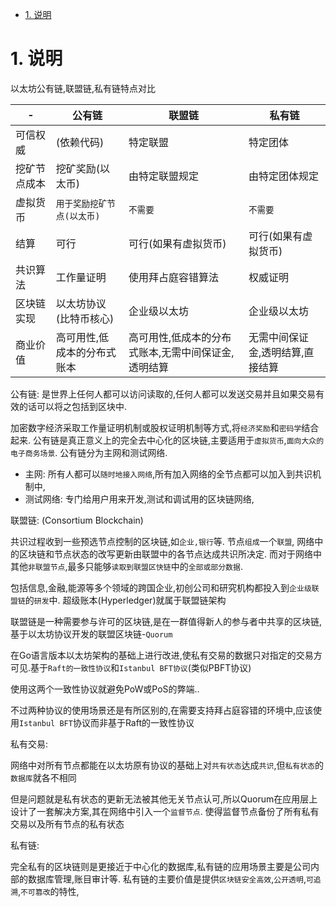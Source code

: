 <!-- TOC -->

- [1. 说明](#1-说明)

<!-- /TOC -->

# 1. 说明

以太坊公有链,联盟链,私有链特点对比

-|公有链|联盟链|私有链
-|-|-|-
可信权威|(依赖代码)|特定联盟|特定团体
挖矿节点成本|挖矿奖励(以太币)|由特定联盟规定|由特定团体规定
虚拟货币|`用于奖励挖矿节点(以太币)`|`不需要`|`不需要`
结算|可行|可行(如果有虚拟货币)|可行(如果有虚拟货币)
共识算法|工作量证明|使用拜占庭容错算法|权威证明
区块链实现|以太坊协议(比特币核心)|企业级以太坊|企业级以太坊
商业价值|高可用性,低成本的分布式账本|高可用性,低成本的分布式账本,无需中间保证金,透明结算|无需中间保证金,透明结算,直接结算


公有链: 是世界上任何人都可以访问读取的,任何人都可以发送交易并且如果交易有效的话可以将之包括到区块中.

加密数字经济采取工作量证明机制或股权证明机制等方式,将`经济奖励`和`密码学`结合起来. 公有链是真正意义上的完全去中心化的区块链,主要适用于`虚拟货币`,`面向大众的电子商务场景`. 公有链分为主网和测试网络.

* 主网:   所有人都可以`随时地接入网络`,所有加入网络的全节点都可以加入到共识机制中,
* 测试网络: 专门给用户用来开发,测试和调试用的区块链网络,


联盟链: (Consortium Blockchain)

共识过程收到一些预选节点控制的区块链,如`企业,银行`等.  节点`组成`一个`联盟`, 网络中的区块链和节点状态的改写更新由联盟中的各节点达成共识所决定. 而对于网络中其他`非联盟节点`,最多只能够`读取到联盟区快链`中的`全部或部分数据`.

包括信息,金融,能源等多个领域的跨国企业,初创公司和研究机构都投入到`企业级联盟链`的`研发`中. 超级账本(Hyperledger)就属于联盟链架构

联盟链是一种需要参与许可的区块链,是在一群值得新人的参与者中共享的区块链,基于以太坊协议开发的联盟区块链-`Quorum`

在Go语言版本以太坊架构的基础上进行改进,使私有交易的数据只对指定的交易方可见.基于`Raft的一致性协议`和`Istanbul BFT协议`(类似PBFT协议) 


使用这两个一致性协议就避免PoW或PoS的弊端.. 


不过两种协议的使用场景还是有所区别的,在需要支持拜占庭容错的环境中,应该使用`Istanbul BFT`协议而非基于Raft的一致性协议

私有交易:  

网络中对所有节点都能在以太坊原有协议的基础上对`共有状态`达成`共识`,但`私有状态`的`数据库`就各不相同

但是问题就是私有状态的更新无法被其他无关节点认可,所以Quorum在应用层上设计了一套解决方案,其在网络中引入一个`监督节点`. 使得监督节点备份了所有私有交易以及所有节点的私有状态


私有链: 

完全私有的区块链则是更接近于中心化的数据库,私有链的应用场景主要是公司内部的数据库管理,账目审计等. 私有链的主要价值是提供`区块链安全高效`,`公开透明`,`可追溯`,`不可篡改`的特性,

